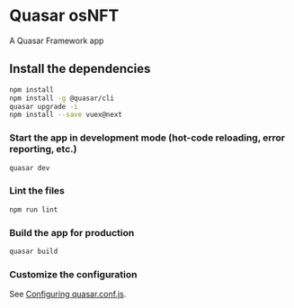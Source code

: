 # Quasar osNFT

A Quasar Framework app

## Install the dependencies
```bash
npm install
npm install -g @quasar/cli
quasar upgrade -i
npm install --save vuex@next
```

### Start the app in development mode (hot-code reloading, error reporting, etc.)
```bash
quasar dev
```

### Lint the files
```bash
npm run lint
```

### Build the app for production
```bash
quasar build
```

### Customize the configuration
See [Configuring quasar.conf.js](https://v2.quasar.dev/quasar-cli/quasar-conf-js).
